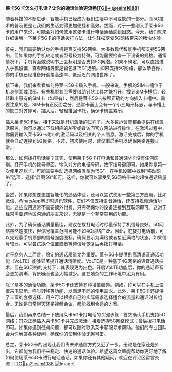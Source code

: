 **莱卡5G卡怎么打电话？让你的通话体验更流畅[[TG💪+ @esim1088](https://t.me/s/esim1088)]**

随着科技的不断进步，智能手机已经成为我们生活中不可或缺的一部分。而5G技术的普及更是让我们的生活变得更加便捷和高效。然而，对于一些刚入手莱卡5G卡的用户来说，可能会对如何使用这张卡进行电话通话感到困惑。今天，我们就来详细讲解一下莱卡5G卡的电话拨打方法，让你轻松享受5G网络带来的畅快体验。

首先，我们需要确认你的手机是否支持5G网络。大多数现代智能手机都支持5G网络，但如果你的手机较老或者型号较为特殊，可能需要检查一下设备的规格。通常情况下，手机背面或说明书上会标明是否支持5G网络。如果不确定，可以直接进入手机设置，查看网络类型是否包含“5G”选项。如果支持5G网络，那么恭喜你，你的手机已经准备好迎接高速率、低延迟的网络世界了。

接下来，我们来看看如何将莱卡5G卡插入手机。一般来说，手机的SIM卡槽位于机身侧面或顶部，有些机型甚至需要借助针状工具才能打开。找到SIM卡槽后，轻轻取出原有的SIM卡（如果有），然后将莱卡5G卡按照正确的方向插入卡槽中。需要注意的是，SIM卡有正反面之分，通常卡面上会有一个小三角形标志，与卡槽上的缺口对齐即可。插入后，轻轻推回卡托，确保卡槽盖紧闭。

插入莱卡5G卡后，接下来就是开机激活的过程了。大多数运营商都会提供在线激活服务，你可以通过下载相应的APP或者访问官方网站进行操作。在激活过程中，你需要输入莱卡5G卡附带的激活码以及相关的个人信息。激活完成后，你的手机就会自动连接到5G网络。不过，初次使用时，建议重启手机以确保网络连接正常。

那么，如何拨打电话呢？其实，使用莱卡5G卡打电话和普通SIM卡没有任何区别。打开手机的拨号界面，输入对方的电话号码，按下拨号键即可。如果你是第一次使用这张卡，可能需要手动选择网络类型为“5G”。在手机设置中找到“移动网络”选项，选择“启用5G”即可。这样，你就可以享受到5G网络带来的超快通话质量了。

当然，如果你想要更加智能化的通话体验，还可以尝试使用一些第三方应用。比如微信、WhatsApp等即时通讯软件，它们不仅支持语音通话，还支持视频通话功能。这些应用通常不需要额外付费，只需确保你的设备连接到互联网即可。这对于经常需要跨地区沟通的朋友来说，无疑是一个非常实用的功能。

此外，为了确保通话质量最佳，建议在拨打电话时尽量保持手机信号良好。5G网络虽然速度快，但信号覆盖范围可能不如4G网络广泛。因此，在拨打电话前，可以先观察手机顶部的信号强度图标，确保显示为满格或者接近满格的状态。如果信号较弱，可以尝试换个位置或者等待信号恢复后再拨打电话。

对于商务人士而言，稳定的通话质量尤为重要。莱卡5G卡提供的高清语音通话功能（VoLTE）能够显著提升通话清晰度。VoLTE是一种基于4G网络的语音通话技术，但在5G网络的支持下，其表现更为出色。开启VoLTE功能后，你的通话声音会更加清晰，背景噪音也会大幅减少。这在嘈杂的工作环境中尤为有用。

除了基本的通话功能，莱卡5G卡还支持多种增值服务。例如，你可以在手机上设置来电显示、呼叫转移等功能，以满足不同的使用需求。此外，莱卡5G卡还提供了丰富的套餐选择，用户可以根据自己的实际需求选择适合的流量和通话时长组合。无论是日常聊天还是视频会议，都能找到合适的方案。

最后，我们再来总结一下使用莱卡5G卡打电话的关键步骤：首先确认手机支持5G网络；其次正确插入莱卡5G卡并完成激活；接着选择5G网络模式；最后拨打电话即可。如果你遇到任何问题，都可以随时联系莱卡客服寻求帮助。他们的专业团队会为你解答各种疑问，确保你的使用体验无懈可击。

总之，莱卡5G卡的出现让我们离未来通信方式又近了一步。无论是在家还是外出，它都能为我们带来稳定、快速的通话体验。希望这篇文章能帮助你更好地了解如何使用莱卡5G卡进行电话通话。如果你还有其他疑问，欢迎在评论区留言交流！[[TG💪+ @esim1088](https://t.me/s/esim1088) ![Image](https://i.postimg.cc/4NQfJmqS/Snipaste-2025-05-13-00-14-12.png)]